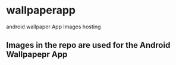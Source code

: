 # wallpaperapp
android wallpaper App Images hosting

## Images in the repo are used for the Android Wallpapepr App



